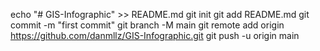 echo "# GIS-Infographic" >> README.md
git init
git add README.md
git commit -m "first commit"
git branch -M main
git remote add origin https://github.com/danmllz/GIS-Infographic.git
git push -u origin main
